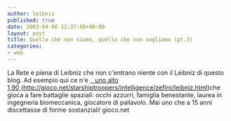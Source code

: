 ```yaml
---
author: leibniz
published: true
date: 2003-04-06 12:37:00+00:00
layout: post
title: Quello che non siamo, quello che non vogliamo (pt.3)  
categories:
- web
---
```


La Rete e piena di Leibniz che non c'entrano niente con il Leibniz di questo blog. Ad esempio qui ce n'e  [   uno alto 1,90 ]()(http://gioco.net/starshiptroopers/intelligence/zefiro/leibniz.html)che gioca a fare battaglie spaziali: occhi azzurri, famiglia benestante, laurea in ingegneria biomeccanica, giocatore di pallavolo. Mai uno che a 15 anni discettasse di forme sostanziali!
gioco.net

